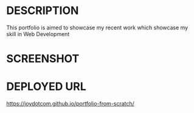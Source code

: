 # DESCRIPTION

This portfolio is aimed to showcase my recent work which showcase my skill in Web Development

# SCREENSHOT

# DEPLOYED URL
https://joydotcom.github.io/portfolio-from-scratch/ 